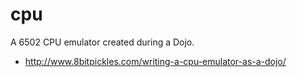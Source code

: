 # cpu

A 6502 CPU emulator created during a Dojo.

+ http://www.8bitpickles.com/writing-a-cpu-emulator-as-a-dojo/

